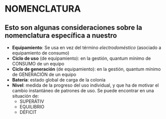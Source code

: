 
# NOMENCLATURA

## Esto son algunas consideraciones sobre la nomenclatura específica a nuestro 

 * **Equipamiento**: Se usa en vez del término *electrodoméstico* (asociado a equipamiento de consumo)
 * **Ciclo de uso** (de equipamiento): en la gestión, quantum mínimo de CONSUMO de un equipo
 * **Ciclo de generación** (de equipamiento): en la gestión, quantum mínimo de GENERACIÓN de un equipo
 * **Batería**: estado global de carga de la colonia
 * **Nivel**: medida de la progreso del uso individual, y que ha de motivar el cambio instantáneo de patrones de uso. Se puede encontrar en una situación de:
   * SUPERÁTIV
   * EQUILIBRIO
   * DÉFICIT

